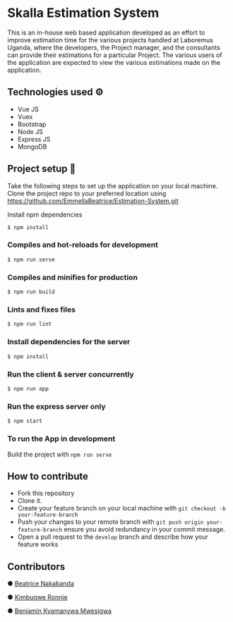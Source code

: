 # Skalla Estimation System

This is an in-house web based application developed as an effort to improve estimation time for the various projects handled at Laboremus Uganda, where the developers, the Project manager, and the consultants can provide their estimations for a particular Project. The various users of the application are expected to view the various estimations made on the application. 

## Technologies used :gear:
- Vue JS
- Vuex
- Bootstrap
- Node JS
- Express JS
- MongoDB

## Project setup :wrench:
Take the
following steps to set up the application on your local machine.
Clone the project repo to your preferred location using https://github.com/EmmellaBeatrice/Estimation-System.git

Install npm dependencies

```$ npm install```

### Compiles and hot-reloads for development
```$ npm run serve```

### Compiles and minifies for production
```$ npm run build```

### Lints and fixes files
```$ npm run lint```

### Install dependencies for the server
```$ npm install```

### Run the client & server concurrently 
```$ npm run app```

### Run the express server only
```$ npm start```

### To run the App in development 
Build the project with ```npm run serve```

## How to contribute

* Fork this repository
* Clone it.
* Create your feature branch on your local machine with `git checkout
-b your-feature-branch`
* Push your changes to your remote branch with `git push origin your-
feature-branch` ensure you avoid redundancy in your commit message.
* Open a pull request to the `develop` branch and describe how your
feature works

## Contributors

●  [Beatrice Nakabanda](https://github.com/EmmellaBeatrice) 

●  [Kimbugwe Ronnie](https://github.com/kimbugweronnie)

●  [Benjamin Kyamanywa Mwesigwa](https://github.com/BenjaminKyamanywa)



